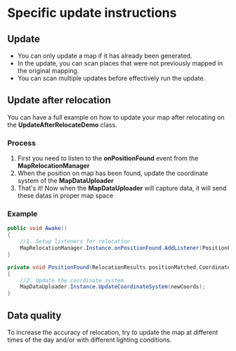# Specific update instructions

## Update
- You can only update a map if it has already been generated.
- In the update, you can scan places that were not previously mapped in the original mapping.
- You can scan multiple updates before effectively run the update.

## Update after relocation
You can have a full example on how to update your map after relocating on the **UpdateAfterRelocateDemo** class.

### Process
1. First you need to listen to the __onPositionFound__ event from the **MapRelocationManager**
2. When the position on map has been found, update the coordinate system of the **MapDataUploader**
3. That's it! Now when the **MapDataUploader** will capture data, it will send these datas in proper map space

### Example
```cs
public void Awake()
{
    //1. Setup listeners for relocation    
    MapRelocationManager.Instance.onPositionFound.AddListener(PositionFound);
}

private void PositionFound(RelocationResults positionMatched,CoordinateSystem newCoords)
{        
    //2. Update the coordinate system   
    MapDataUploader.Instance.UpdateCoordinateSystem(newCoords);    
}
```
## Data quality
To increase the accuracy of relocation, try to update the map at different times of the day and/or with different lighting conditions.